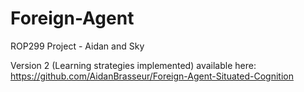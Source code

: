 # Foreign-Agent
ROP299 Project - Aidan and Sky

Version 2 (Learning strategies implemented) available here: https://github.com/AidanBrasseur/Foreign-Agent-Situated-Cognition
